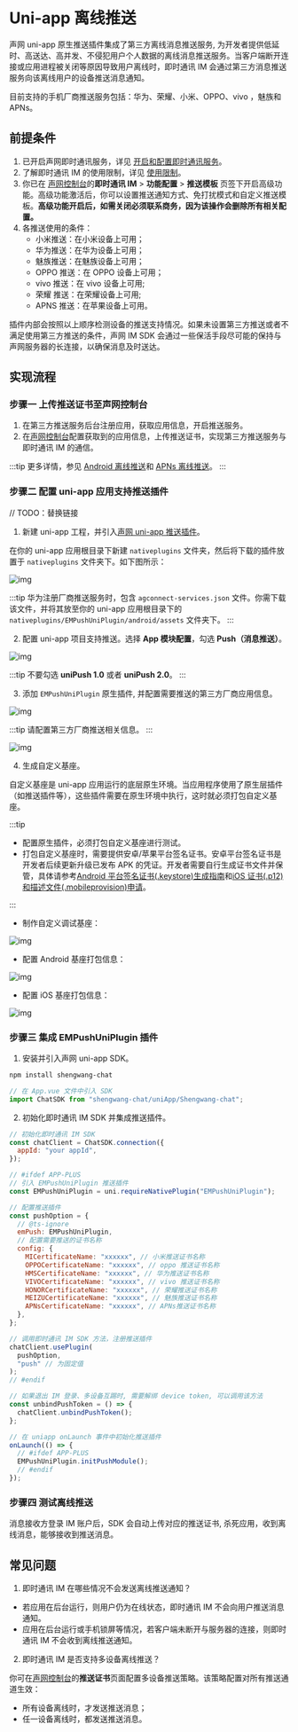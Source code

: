 # Uni-app 离线推送

声网 uni-app 原生推送插件集成了第三方离线消息推送服务, 为开发者提供低延时、高送达、高并发、不侵犯用户个人数据的离线消息推送服务。当客户端断开连接或应用进程被关闭等原因导致用户离线时，即时通讯 IM 会通过第三方消息推送服务向该离线用户的设备推送消息通知。

目前支持的手机厂商推送服务包括：华为、荣耀、小米、OPPO、vivo ，魅族和 APNs。

## 前提条件

1. 已开启声网即时通讯服务，详见 [开启和配置即时通讯服务](enable_im.html)。
2. 了解即时通讯 IM 的使用限制，详见 [使用限制](limitation.html)。
3. 你已在 [声网控制台](https://console.shengwang.cn/overview)的**即时通讯 IM** > **功能配置** > **推送模板** 页签下开启高级功能。高级功能激活后，你可以设置推送通知方式、免打扰模式和自定义推送模板。**高级功能开启后，如需关闭必须联系商务，因为该操作会删除所有相关配置。** 
4. 各推送使用的条件：
   - 小米推送：在小米设备上可用；
   - 华为推送：在华为设备上可用；
   - 魅族推送：在魅族设备上可用；
   - OPPO 推送：在 OPPO 设备上可用；
   - vivo 推送：在 vivo 设备上可用;
   - 荣耀 推送：在荣耀设备上可用;
   - APNS 推送：在苹果设备上可用。

插件内部会按照以上顺序检测设备的推送支持情况。如果未设置第三方推送或者不满足使用第三方推送的条件，声网 IM SDK 会通过一些保活手段尽可能的保持与声网服务器的长连接，以确保消息及时送达。

## 实现流程

### 步骤一 上传推送证书至声网控制台

1. 在第三方推送服务后台注册应用，获取应用信息，开启推送服务。
2. 在[声网控制台](https://console.shengwang.cn/overview)配置获取到的应用信息，上传推送证书，实现第三方推送服务与即时通讯 IM 的通信。

:::tip
更多详情，参见 [Android 离线推送](/docs/sdk/android/push/push_fcm.html)和 [APNs 离线推送](/docs/sdk/ios/push/push_apns.html)。
:::

### 步骤二 配置 uni-app 应用支持推送插件

// TODO：替换链接

1. 新建 uni-app 工程，并引入[声网 uni-app 推送插件](https://downloadsdk.easemob.com/downloads/WEB_SDK/EMPushUniPlugin_V1.0.0.zip)。

在你的 uni-app 应用根目录下新建 `nativeplugins` 文件夹，然后将下载的插件放置于 `nativeplugins` 文件夹下。如下图所示：

![img](/images/applet/push_tip.png)

:::tip
华为注册厂商推送服务时，包含 `agconnect-services.json` 文件。你需下载该文件，并将其放至你的 uni-app 应用根目录下的 `nativeplugins/EMPushUniPlugin/android/assets` 文件夹下。
:::

2. 配置 uni-app 项目支持推送。选择 **App 模块配置**，勾选 **Push（消息推送）**。

![img](/images/applet/push_tip1.png)

:::tip
不要勾选 **uniPush 1.0** 或者 **uniPush 2.0**。
:::

3. 添加 `EMPushUniPlugin` 原生插件, 并配置需要推送的第三方厂商应用信息。

![img](/images/applet/push_tip2.png)

:::tip
请配置第三方厂商推送相关信息。
:::

![img](/images/applet/push_tip3.png)

4. 生成自定义基座。

自定义基座是 uni-app 应用运行的底层原生环境。当应用程序使用了原生层插件（如推送插件等），这些插件需要在原生环境中执行，这时就必须打包自定义基座。

:::tip

- 配置原生插件，必须打包自定义基座进行测试。
- 打包自定义基座时，需要提供安卓/苹果平台签名证书。安卓平台签名证书是开发者后续更新升级已发布 APK 的凭证。开发者需要自行生成证书文件并保管，具体请参考[Android 平台签名证书(.keystore)生成指南](https://ask.dcloud.net.cn/article/35777)和[iOS 证书(.p12)和描述文件(.mobileprovision)申请](https://ask.dcloud.net.cn/article/152)。

:::

- 制作自定义调试基座：

![img](/images/applet/push_tip4.png)

- 配置 Android 基座打包信息：

![img](/images/applet/push_tip5.png)

- 配置 iOS 基座打包信息：

![img](/images/applet/push_tip6.png)

### 步骤三 集成 EMPushUniPlugin 插件

1. 安装并引入声网 uni-app SDK。

```bash
npm install shengwang-chat
```

```javascript
// 在 App.vue 文件中引入 SDK
import ChatSDK from "shengwang-chat/uniApp/Shengwang-chat";
```

2. 初始化即时通讯 IM SDK 并集成推送插件。

```javascript
// 初始化即时通讯 IM SDK
const chatClient = ChatSDK.connection({
  appId: "your appId",
});

// #ifdef APP-PLUS
// 引入 EMPushUniPlugin 推送插件
const EMPushUniPlugin = uni.requireNativePlugin("EMPushUniPlugin");

// 配置推送插件
const pushOption = {
  // @ts-ignore
  emPush: EMPushUniPlugin,
  // 配置需要推送的证书名称
  config: {
    MICertificateName: "xxxxxx", // 小米推送证书名称
    OPPOCertificateName: "xxxxxx", // oppo 推送证书名称
    HMSCertificateName: "xxxxxx", // 华为推送证书名称
    VIVOCertificateName: "xxxxxx", // vivo 推送证书名称
    HONORCertificateName: "xxxxxx", // 荣耀推送证书名称
    MEIZUCertificateName: "xxxxxx", // 魅族推送证书名称
    APNsCertificateName: "xxxxxx", // APNs推送证书名称
  },
};

// 调用即时通讯 IM SDK 方法，注册推送插件
chatClient.usePlugin(
  pushOption,
  "push" // 为固定值
);
// #endif

// 如果退出 IM 登录、多设备互踢时, 需要解绑 device token, 可以调用该方法
const unbindPushToken = () => {
  chatClient.unbindPushToken();
};

// 在 uniapp onLaunch 事件中初始化推送插件
onLaunch(() => {
  // #ifdef APP-PLUS
  EMPushUniPlugin.initPushModule();
  // #endif
});
```

### 步骤四 测试离线推送

消息接收方登录 IM 账户后，SDK 会自动上传对应的推送证书, 杀死应用，收到离线消息，能够接收到推送消息。

## 常见问题

1. 即时通讯 IM 在哪些情况不会发送离线推送通知？

- 若应用在后台运行，则用户仍为在线状态，即时通讯 IM 不会向用户推送消息通知。
- 应用在后台运行或手机锁屏等情况，若客户端未断开与服务器的连接，则即时通讯 IM 不会收到离线推送通知。

2. 即时通讯 IM 是否支持多设备离线推送？

你可在[声网控制台](https://console.shengwang.cn/overview)的**推送证书**页面配置多设备推送策略。该策略配置对所有推送通道生效：

- 所有设备离线时，才发送推送消息；
- 任一设备离线时，都发送推送消息。
